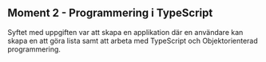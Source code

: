 ## Moment 2 - Programmering i TypeScript
Syftet med uppgiften var att skapa en applikation där en användare kan skapa en att göra lista samt att arbeta med TypeScript och Objektorienterad programmering. 

